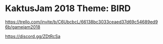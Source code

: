# KaktusJam 2018 Theme: BIRD

https://trello.com/invite/b/C6UbcbcL/66138bc3033ceaed37d69c54689ed96b/gamejam2018

https://discord.gg/ZDtRcSa
